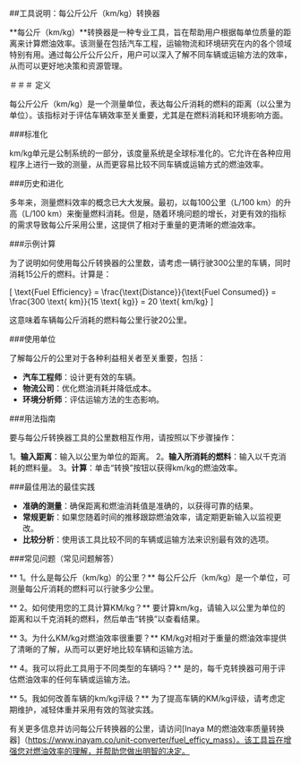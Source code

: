 ##工具说明：每公斤公斤（km/kg）转换器

**每公斤（km/kg）**转换器是一种专业工具，旨在帮助用户根据每单位质量的距离来计算燃油效率。该测量在包括汽车工程，运输物流和环境研究在内的各个领域特别有用。通过每公斤公斤公斤，用户可以深入了解不同车辆或运输方法的效率，从而可以更好地决策和资源管理。

＃＃＃ 定义

每公斤公斤（km/kg）是一个测量单位，表达每公斤消耗的燃料的距离（以公里为单位）。该指标对于评估车辆效率至关重要，尤其是在燃料消耗和环境影响方面。

###标准化

km/kg单元是公制系统的一部分，该度量系统是全球标准化的。它允许在各种应用程序上进行一致的测量，从而更容易比较不同车辆或运输方式的燃油效率。

###历史和进化

多年来，测量燃料效率的概念已大大发展。最初，以每100公里（L/100 km）的升高（L/100 km）来衡量燃料消耗。但是，随着环境问题的增长，对更有效的指标的需求导致每公斤采用公里，这提供了相对于重量的更清晰的燃油效率。

###示例计算

为了说明如何使用每公斤转换器的公里数，请考虑一辆行驶300公里的车辆，同时消耗15公斤的燃料。计算是：

\[ \text{Fuel Efficiency} = \frac{\text{Distance}}{\text{Fuel Consumed}} = \frac{300 \text{ km}}{15 \text{ kg}} = 20 \text{ km/kg} \]

这意味着车辆每公斤消耗的燃料每公里行驶20公里。

###使用单位

了解每公斤的公里对于各种利益相关者至关重要，包括：

-  **汽车工程师**：设计更有效的车辆。
-  **物流公司**：优化燃油消耗并降低成本。
-  **环境分析师**：评估运输方法的生态影响。

###用法指南

要与每公斤转换器工具的公里数相互作用，请按照以下步骤操作：

1。**输入距离**：输入以公里为单位的距离。
2。**输入所消耗的燃料**：输入以千克消耗的燃料量。
3。**计算**：单击“转换”按钮以获得km/kg的燃油效率。

###最佳用法的最佳实践

-  **准确的测量**：确保距离和燃油消耗值是准确的，以获得可靠的结果。
-  **常规更新**：如果您随着时间的推移跟踪燃油效率，请定期更新输入以监视更改。
-  **比较分析**：使用该工具比较不同的车辆或运输方法来识别最有效的选项。

###常见问题（常见问题解答）

** 1。什么是每公斤（km/kg）的公里？**
每公斤公斤（km/kg）是一个单位，可测量每公斤消耗的燃料可以行驶多少公里。

** 2。如何使用您的工具计算KM/kg？**
要计算km/kg，请输入以公里为单位的距离和以千克消耗的燃料，然后单击“转换”以查看结果。

** 3。为什么KM/kg对燃油效率很重要？**
KM/kg对相对于重量的燃油效率提供了清晰的了解，从而可以更好地比较车辆和运输方法。

** 4。我可以将此工具用于不同类型的车辆吗？**
是的，每千克转换器可用于评估燃油效率的任何车辆或运输方法。

** 5。我如何改善车辆的km/kg评级？**
为了提高车辆的KM/kg评级，请考虑定期维护，减轻体重并采用有效的驾驶实践。

有关更多信息并访问每公斤转换器的公里，请访问[Inaya M的燃油效率质量转换器]（https://www.inayam.co/unit-converter/fuel_efficy_mass）。该工具旨在增强您对燃油效率的理解，并帮助您做出明智的决定。